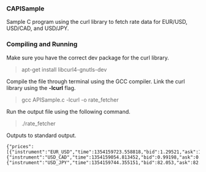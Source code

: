 ### CAPISample

Sample C program using the curl library to fetch rate data for EUR/USD, USD/CAD, and USD/JPY.

### Compiling and Running

Make sure you have the correct dev package for the curl library.
> apt-get install libcurl4-gnutls-dev

Compile the file through terminal using the GCC compiler. Link the curl library using the **-lcurl** flag.
> gcc APISample.c -lcurl -o rate_fetcher

Run the output file using the following command.
> ./rate_fetcher

Outputs to standard output.

    {"prices":[{"instrument":"EUR_USD","time":1354159723.558818,"bid":1.29521,"ask":1.29553},{"instrument":"USD_CAD","time":1354159054.813452,"bid":0.99198,"ask":0.99223},{"instrument":"USD_JPY","time":1354159744.355151,"bid":82.053,"ask":82.069}]}